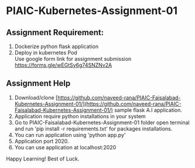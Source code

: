 # PIAIC-Kubernetes-Assignment-01
## Assignment Requirement:

 1. Dockerize python flask application
 2. Deploy in kubernetes Pod <br/>
 Use google form link for assignment submission 
 https://forms.gle/wEGtSy6g74SNZNv2A
  
  ## Assignment Help
  
 1. Download/clone [https://github.com/naveed-rana/PIAIC-Faisalabad-Kubernetes-Assignment-01/](https://github.com/naveed-rana/PIAIC-Faisalabad-Kubernetes-Assignment-01/)  sample flask A.I application.
2.  Application require python installations in your system
3.  Go to PIAIC-Faisalabad-Kubernetes-Assignment-01 folder open terminal and  run 'pip install -r requirements.txt' for packages installations. 
4.  You can run application using 'python  app.py' 
5.  Application port 2020. 
6.  You can use application at localhost:2020
 
 Happy Learning! Best of Luck.

